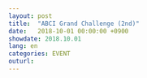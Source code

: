 ```yaml
---
layout: post
title:  "ABCI Grand Challenge (2nd)"
date:   2018-10-01 00:00:00 +0900
showdate: 2018.10.01
lang: en
categories: EVENT
outurl: 
---
```

